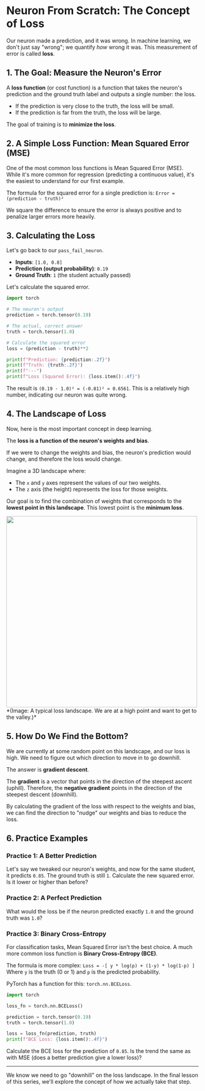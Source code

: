 # Neuron From Scratch: The Concept of Loss

Our neuron made a prediction, and it was wrong. In machine learning, we don't just say "wrong"; we quantify *how* wrong it was. This measurement of error is called **loss**.

## 1. The Goal: Measure the Neuron's Error

A **loss function** (or cost function) is a function that takes the neuron's prediction and the ground truth label and outputs a single number: the loss.

- If the prediction is very close to the truth, the loss will be small.
- If the prediction is far from the truth, the loss will be large.

The goal of training is to **minimize the loss**.

## 2. A Simple Loss Function: Mean Squared Error (MSE)

One of the most common loss functions is Mean Squared Error (MSE). While it's more common for regression (predicting a continuous value), it's the easiest to understand for our first example.

The formula for the squared error for a single prediction is:
`Error = (prediction - truth)²`

We square the difference to ensure the error is always positive and to penalize larger errors more heavily.

## 3. Calculating the Loss

Let's go back to our `pass_fail_neuron`.
- **Inputs**: `[1.0, 0.8]`
- **Prediction (output probability)**: `0.19`
- **Ground Truth**: `1` (the student actually passed)

Let's calculate the squared error.

```python
import torch

# The neuron's output
prediction = torch.tensor(0.19)

# The actual, correct answer
truth = torch.tensor(1.0)

# Calculate the squared error
loss = (prediction - truth)**2

print(f"Prediction: {prediction:.2f}")
print(f"Truth: {truth:.2f}")
print(f"---")
print(f"Loss (Squared Error): {loss.item():.4f}")
```
The result is `(0.19 - 1.0)² = (-0.81)² ≈ 0.6561`. This is a relatively high number, indicating our neuron was quite wrong.

## 4. The Landscape of Loss

Now, here is the most important concept in deep learning.

The **loss is a function of the neuron's weights and bias**.

If we were to change the weights and bias, the neuron's prediction would change, and therefore the loss would change.

Imagine a 3D landscape where:
- The `x` and `y` axes represent the values of our two weights.
- The `z` axis (the height) represents the loss for those weights.

Our goal is to find the combination of weights that corresponds to the **lowest point in this landscape**. This lowest point is the **minimum loss**.

<img src="https://i.imgur.com/tW5v2sD.png" width="500">
*(Image: A typical loss landscape. We are at a high point and want to get to the valley.)*

## 5. How Do We Find the Bottom?

We are currently at some random point on this landscape, and our loss is high. We need to figure out which direction to move in to go downhill.

The answer is **gradient descent**.

The **gradient** is a vector that points in the direction of the steepest ascent (uphill). Therefore, the **negative gradient** points in the direction of the steepest descent (downhill).

By calculating the gradient of the loss with respect to the weights and bias, we can find the direction to "nudge" our weights and bias to reduce the loss.

## 6. Practice Examples

### Practice 1: A Better Prediction

Let's say we tweaked our neuron's weights, and now for the same student, it predicts `0.85`. The ground truth is still `1`.
Calculate the new squared error. Is it lower or higher than before?

### Practice 2: A Perfect Prediction

What would the loss be if the neuron predicted exactly `1.0` and the ground truth was `1.0`?

### Practice 3: Binary Cross-Entropy

For classification tasks, Mean Squared Error isn't the best choice. A much more common loss function is **Binary Cross-Entropy (BCE)**.

The formula is more complex:
`Loss = -[ y * log(p) + (1-y) * log(1-p) ]`
Where `y` is the truth (0 or 1) and `p` is the predicted probability.

PyTorch has a function for this: `torch.nn.BCELoss`.

```python
import torch

loss_fn = torch.nn.BCELoss()

prediction = torch.tensor(0.19)
truth = torch.tensor(1.0)

loss = loss_fn(prediction, truth)
print(f"BCE Loss: {loss.item():.4f}")
```
Calculate the BCE loss for the prediction of `0.85`. Is the trend the same as with MSE (does a better prediction give a lower loss)?

---
We know we need to go "downhill" on the loss landscape. In the final lesson of this series, we'll explore the concept of how we actually take that step.
